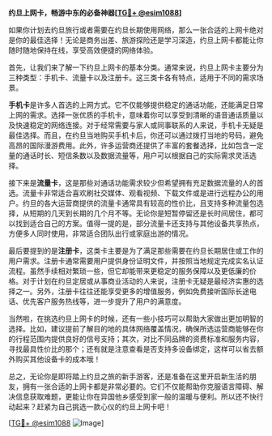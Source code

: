 **约旦上网卡，畅游中东的必备神器[[TG💪+ @esim1088](https://t.me/s/esim1088)]**

如果你计划去约旦旅行或者需要在约旦长期使用网络，那么一张合适的上网卡绝对是你的最佳选择！无论是商务出差、旅游探险还是学习深造，约旦上网卡都能让你随时随地保持在线，享受高效便捷的网络体验。

首先，让我们来了解一下约旦上网卡的基本分类。通常来说，约旦上网卡主要分为三种类型：手机卡、流量卡以及注册卡。这三类卡各有特点，适用于不同的需求场景。

**手机卡**是许多人首选的上网方式。它不仅能够提供稳定的通话功能，还能满足日常上网的需求。选择一张优质的手机卡，意味着你可以享受到清晰的语音通话质量以及快速稳定的网络连接。对于经常需要与家人或同事联系的人来说，手机卡无疑是最佳选择。而且，在约旦当地购买手机卡后，你还可以通过拨打当地的号码，避免高昂的国际漫游费用。此外，许多运营商还提供了丰富的套餐选择，比如包含一定量的通话时长、短信条数以及数据流量等，用户可以根据自己的实际需求灵活选择。

接下来是**流量卡**，这是那些对通话功能需求较少但希望拥有充足数据流量的人的首选。流量卡非常适合喜欢刷社交媒体、观看视频、下载文件或是进行远程办公的用户。约旦的各大运营商提供的流量卡通常具有较高的性价比，且支持多种流量包选择，从短期的几天到长期的几个月不等。无论你是短暂停留还是长时间居住，都可以找到适合自己的方案。值得一提的是，部分流量卡还支持与其他设备共享热点，方便多人同时使用，非常适合团队出行或家庭出游的情况。

最后要提到的是**注册卡**，这类卡主要是为了满足那些需要在约旦长期居住或工作的用户需求。注册卡通常需要用户提供身份证明文件，并按照当地规定完成实名认证流程。虽然手续相对繁琐一些，但它却能带来更稳定的服务保障以及更低廉的价格。对于计划在约旦定居或从事商业活动的人来说，注册卡无疑是最经济实惠的选择之一。另外，注册卡往往还能享受更多的增值服务，例如免费接听国际长途电话、优先客户服务热线等，进一步提升了用户的满意度。

当然啦，在挑选约旦上网卡的时候，还有一些小技巧可以帮助大家做出更加明智的选择。比如，建议提前了解目的地的具体网络覆盖情况，确保所选运营商能够在你的行程范围内提供良好的信号支持；其次，对比不同品牌的资费标准和服务内容，寻找最具性价比的那个；还有就是注意查看是否支持多设备绑定，这样可以省去额外购买其他设备卡的成本哦！

总之，无论你是即将踏上约旦之旅的新手游客，还是准备在这里开启新生活的朋友，拥有一张合适的上网卡都是非常必要的。它们不仅能帮助你克服语言障碍、解决信息获取难题，更能让你在异国他乡感受到家一般的温暖与便利。所以还不快行动起来？赶紧为自己挑选一款心仪的约旦上网卡吧！

[[TG💪+ @esim1088](https://t.me/s/esim1088) ![Image](https://i.postimg.cc/4NQfJmqS/Snipaste-2025-05-13-00-14-12.png)]